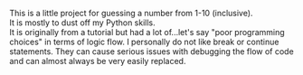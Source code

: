This is a little project for guessing a number from 1-10 (inclusive).  
It is mostly to dust off my Python skills.  
It is originally from a tutorial but had a lot of...let's say "poor programming choices" in terms of logic flow.
I personally do not like break or continue statements. They can cause serious issues with debugging the flow of code and can almost always be very easily replaced.
